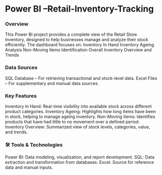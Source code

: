 # Power BI –Retail-Inventory-Tracking

 ### Overview
This Power BI project provides a complete view of the Retail Store Inventory, designed to help businesses manage and analyze their stock efficiently.
The dashboard focuses on:
Inventory In Hand
Inventory Ageing Analysis
Non-Moving Items Identification
Overall Inventory Overview and Trends


###  Data Sources 
SQL Database – For retrieving transactional and stock-level data.
Excel Files – For supplementary and manual data sources.

### Key Features
Inventory In Hand: Real-time visibility into available stock across different product categories.
Inventory Ageing: Highlights how long items have been in stock, helping to manage ageing inventory.
Non-Moving Items: Identifies products that have had little to no movement over a defined period.
Inventory Overview: Summarized view of stock levels, categories, value, and trends.

### 🛠️ Tools & Technologies
Power BI: Data modeling, visualization, and report development.
SQL: Data extraction and transformation from databases.
Excel: Source for reference data and manual inputs.
